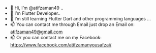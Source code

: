 - 👋 Hi, I’m @atifzaman49 ..
- 👀 I’m Flutter Developer..
- 🌱 I’m still learning Flutter Dart and other programming languages ...
- 📫 You can contact me through Email just drop an Email on: atifzaman49@gmail.com
- 📫 Or you can contact me on my Facebook: https://www.facebook.com/atifzamanyousafzai/

